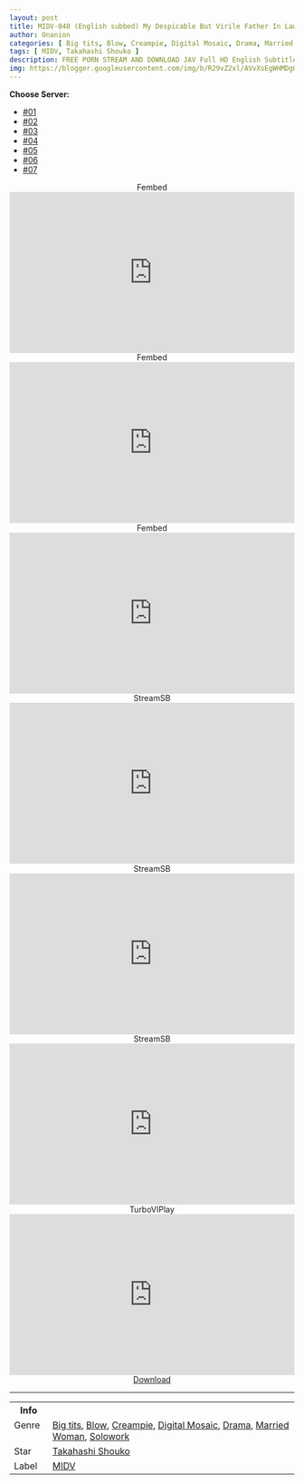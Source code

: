 ```yaml
---
layout: post
title: MIDV-040 (English subbed) My Despicable But Virile Father In Law Tries To Get Me Pregnant By Cumming Inside Me… Shoko Takahashi
author: Onanion
categories: [ Big tits, Blow, Creampie, Digital Mosaic, Drama, Married Woman, Solowork ]
tags: [ MIDV, Takahashi Shouko ]
description: FREE PORN STREAM AND DOWNLOAD JAV Full HD English Subtitle
img: https://blogger.googleusercontent.com/img/b/R29vZ2xl/AVvXsEgWHMDgQkdPXfPJgCQkyXZ7pMm3Azsvr6zQfzXKyXDaDRfAwnY0jnigTmzDffrGKtK_uvpe-3y5YqMrIEc2VyeisQ9QO3pCysX1dOCBaHljFZRDXKsmpYuFF4ZYV4JhgWjngU_lCc8Jm7TrapJ004arePYqTqpwoyTJr7zvD2reBtosNQkT4eG5p5Wa/s1600/midv040pl.jpg
---
```


<div id="utb">
<b>Choose Server:</b>
<ul id="udltb">
<li><a href="#tab1">#01</a></li>
<li><a href="#tab2">#02</a></li>
<li><a href="#tab3">#03</a></li>
<li><a href="#tab4">#04</a></li>
<li><a href="#tab5">#05</a></li>
<li><a href="#tab6">#06</a></li>
<li><a href="#tab7">#07</a></li>
</ul>
<div id="udlctn">
<div id="tab1">
<!--- #01 Start --->
<center>Fembed</center>
<div style="padding-bottom:56.25%; position:relative; display:block; width: 100%">
  <iframe width="100%" height="100%"
    src="https://watchjavnow.xyz/v/mpmk-u5wlp8105g"
    frameborder="0" allowfullscreen="" style="position:absolute; top:0; left: 0">
  </iframe>
</div>
<!--- #01 End --->
</div>
<div id="tab2">
<!--- #02 Start --->
<center>Fembed</center>
<div style="padding-bottom:56.25%; position:relative; display:block; width: 100%">
  <iframe width="100%" height="100%"
    src="https://vanfem.com/v/6z7eqc0lekk7-pr"
    frameborder="0" allowfullscreen="" style="position:absolute; top:0; left: 0">
  </iframe>
</div>
<!--- #02 End --->
</div>
<div id="tab3">
<!--- #03 Start --->
<center>Fembed</center>
<div style="padding-bottom:56.25%; position:relative; display:block; width: 100%">
  <iframe width="100%" height="100%"
    src="https://javhdfree.icu/v/2enz0u262znpl50"
    frameborder="0" allowfullscreen="" style="position:absolute; top:0; left: 0">
  </iframe>
</div>
<!--- #03 End --->
</div>
<div id="tab4">
<!--- #04 Start --->
<center>StreamSB</center>
<div style="padding-bottom:56.25%; position:relative; display:block; width: 100%">
  <iframe width="100%" height="100%"
    src="https://javside.com/e/lop8j8hw23fw.html"
    frameborder="0" allowfullscreen="" style="position:absolute; top:0; left: 0">
  </iframe>
</div>
<!--- #04 End --->
</div>
<div id="tab5">
<!--- #05 Start --->
<center>StreamSB</center>
<div style="padding-bottom:56.25%; position:relative; display:block; width: 100%">
  <iframe width="100%" height="100%"
    src="https://tubesb.com/e/d4yw160mf1y0.html"
    frameborder="0" allowfullscreen="" style="position:absolute; top:0; left: 0">
  </iframe>
</div>
<!--- #05 End --->
</div>
<div id="tab6">
<!--- #06 Start --->
<center>StreamSB</center>
<div style="padding-bottom:56.25%; position:relative; display:block; width: 100%">
  <iframe width="100%" height="100%"
    src="https://viewsb.com/e/4linh7dhk70t.html"
    frameborder="0" allowfullscreen="" style="position:absolute; top:0; left: 0">
  </iframe>
</div>
<!--- #06 End --->
</div>
<div id="tab7">
<!--- #07 Start --->
<center>TurboVIPlay</center>
<div style="padding-bottom:56.25%; position:relative; display:block; width: 100%">
  <iframe width="100%" height="100%"
    src="https://emturbovid.com/t/zTgOz6VoGl38zL64hXFs"
    frameborder="0" allowfullscreen="" style="position:absolute; top:0; left: 0">
  </iframe>
</div>
<!--- #07 End --->
</div>
</div>
</div>

<center>
<div class="cont">
<a href='/d/midv-040-eng-sub'><div class="box one">
<div class="item">
Download</div>
</div>
</a></div>
</center>

<hr />
<table>
  <tr>
    <th>Info</th>
  </tr>
  <tr>
    <td>Genre &nbsp;</td>
    <td> <a href="{{ site.baseurl }}/categories#Big-tits">Big tits</a>, <a href="{{ site.baseurl }}/categories#Blow">Blow</a>, <a href="{{ site.baseurl }}/categories#Creampie">Creampie</a>, <a href="{{ site.baseurl }}/categories#Digital-Mosaic">Digital Mosaic</a>, <a href="{{ site.baseurl }}/categories#Drama">Drama</a>, <a href="{{ site.baseurl }}/categories#Married-Woman">Married Woman</a>, <a href="{{ site.baseurl }}/categories#Solowork">Solowork</a></td>
  </tr>
  <tr>
    <td>Star</td>
    <td> <a href="{{ site.baseurl }}/tags#Takahashi-Shouko">Takahashi Shouko</a></td>
  </tr>
  <tr>
    <td>Label</td>
    <td> <a href="{{ site.baseurl }}/tags#MIDV">MIDV</a></td>
  </tr>
</table>
